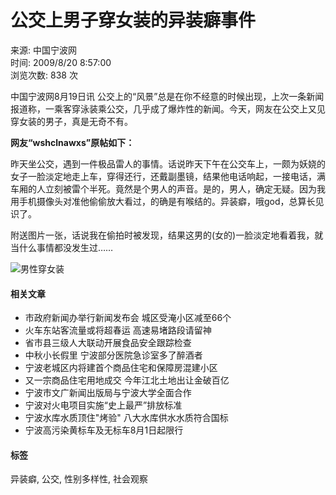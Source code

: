 # 公交上男子穿女装的异装癖事件

来源: 中国宁波网  
时间: 2009/8/20 8:57:00  
浏览次数: 838 次

中国宁波网8月19日讯 公交上的“风景”总是在你不经意的时候出现，上次一条新闻报道称，一乘客穿泳装乘公交，几乎成了爆炸性的新闻。今天，网友在公交上又见穿女装的男子，真是无奇不有。

**网友“wshclnawxs”原帖如下：**

昨天坐公交，遇到一件极品雷人的事情。话说昨天下午在公交车上，一颇为妖娆的女子一脸淡定地走上车，穿得还行，还戴副墨镜，结果他电话响起，一接电话，满车厢的人立刻被雷个半死。竟然是个男人的声音。是的，男人，确定无疑。因为我用手机摄像头对准他偷偷放大看过，的确是有喉结的。异装癖，哦god，总算长见识了。

附送图片一张，话说我在偷拍时被发现，结果这男的(女的)一脸淡定地看着我，就当什么事情都没发生过……

![男性穿女装](http://www.cnnb.com.cn/pic/0/01/12/51/1125184_825353.jpg)

#### 相关文章

- 市政府新闻办举行新闻发布会 城区受淹小区减至66个
- 火车东站客流量或将超春运 高速易堵路段请留神
- 省市县三级人大联动开展食品安全跟踪检查
- 中秋小长假里 宁波部分医院急诊室多了醉酒者
- 宁波老城区内将建首个商品住宅和保障房混建小区
- 又一宗商品住宅用地成交 今年江北土地出让金破百亿
- 宁波市文广新闻出版局与宁波大学全面合作
- 宁波对火电项目实施“史上最严”排放标准
- 宁波水库水质顶住"烤验" 八大水库供水水质符合国标
- 宁波高污染黄标车及无标车8月1日起限行

#### 标签

异装癖, 公交, 性别多样性, 社会观察